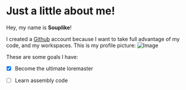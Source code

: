 # Just a little about me!
Hey, my name is **Souplike**!

I created a [Github](https://github.com) account because I want to take full advantage of my code, and my workspaces.
This is my profile picture: 
![Image](https://avatars.githubusercontent.com/u/149005474?v=4)

These are some goals I have:
- [x] Become the ultimate loremaster
- [ ] Learn assembly code
      
